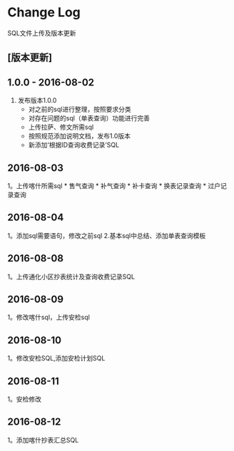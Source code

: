 # Change Log
SQL文件上传及版本更新

## [版本更新]

## 1.0.0 - 2016-08-02 

1. 发布版本1.0.0
	 * 对之前的sql进行整理，按照要求分类
	 * 对存在问题的sql（单表查询）功能进行完善
	 * 上传拉萨、修文所需sql
	 * 按照规范添加说明文档，发布1.0版本
	 * 新添加‘根据ID查询收费记录’SQL
	 
## 2016-08-03 

1。上传喀什所需sql
	 * 售气查询
	 * 补气查询
	 * 补卡查询
	 * 换表记录查询
	 * 过户记录查询
	 	 
## 2016-08-04 

1。添加sql需要语句，修改之前sql
2.基本sql中总结、添加单表查询模板

## 2016-08-08 

1。上传通化小区抄表统计及查询收费记录SQL

## 2016-08-09

1。修改喀什sql，上传安检sql

## 2016-08-10

1。修改安检SQL,添加安检计划SQL

## 2016-08-11

1。安检修改

## 2016-08-12

1。添加喀什抄表汇总SQL


	 
		  

